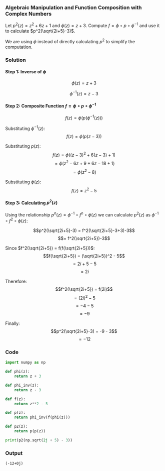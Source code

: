 ### Algebraic Manipulation and Function Composition with Complex Numbers
Let $p^2(z) = z^2 + 6z +1$ and $\phi(z) = z + 3$. Compute $f = \phi \circ p \circ \phi^{-1}$ and use it to calculate $p^2(\sqrt{2i+5}-3)$.

We are using $\phi$ instead of directly calculating $p^2$ to simplify the computation.

### Solution
#### Step 1: Inverse of $\phi$

$$\phi(z) = z + 3$$

$$\phi^{-1}(z) = z - 3$$

#### Step 2: Composite Function $f = \phi \circ p \circ \phi^{-1}$
$$f(z) = \phi(p(\phi^{-1}(z)))$$

Substituting $\phi^{-1}(z)$:
$$f(z) = \phi(p(z - 3))$$

Substituting $p(z)$:
$$f(z) = \phi((z - 3)^2 + 6(z - 3) + 1)$$
$$= \phi(z^2 - 6z + 9 + 6z - 18 + 1)$$
$$= \phi(z^2 - 8)$$

Substituting $\phi(z)$:
$$f(z) = z^2 - 5$$

#### Step 3: Calculating $p^2(z)$
Using the relationship $p^n(z) = \phi^{-1} \circ f^n \circ \phi(z)$ we can calculate $p^2(z)$ as $\phi^{-1} \circ f^2 \circ \phi(z)$:

$$p^2(\sqrt{2i+5}-3) = f^2(\sqrt{2i+5}-3+3)-3$$
$$= f^2(\sqrt{2i+5})-3$$

Since $f^2(\sqrt{2i+5}) = f(f(\sqrt{2i+5}))$:
$$f(\sqrt{2i+5}) = (\sqrt{2i+5})^2 - 5$$
$$= 2i + 5 - 5$$
$$= 2i$$

Therefore:
$$f^2(\sqrt{2i+5}) = f(2i)$$
$$= (2i)^2 - 5$$
$$= -4 - 5$$
$$= -9$$

Finally:
$$p^2(\sqrt{2i+5}-3) = -9 - 3$$
$$= -12$$

### Code
```python
import numpy as np

def phi(z):
    return z + 3

def phi_inv(z):
    return z - 3

def f(z):
    return z**2 - 5

def p(z):
    return phi_inv(f(phi(z)))

def p2(z):
    return p(p(z))

print(p2(np.sqrt(2j + 5) - 3))
```

### Output
```
(-12+0j)
```